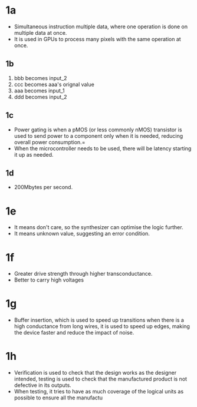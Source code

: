 # 1a
* Simultaneous instruction multiple data, where one operation is done on multiple data at once.
* It is used in GPUs to process many pixels with the same operation at once.

## 1b
1. bbb becomes input_2
2. ccc becomes aaa's orignal value
3. aaa becomes input_1
4. ddd becomes input_2

## 1c
* Power gating is when a pMOS (or less commonly nMOS) transistor is used to send power to a component only when it is needed, reducing overall power consumption.=
* When the microcontroller needs to be used, there will be latency starting it up as needed.

## 1d
* 200Mbytes per second.

# 1e
* It means don't care, so the synthesizer can optimise the logic further.
* It means unknown value, suggesting an error condition.

# 1f
* Greater drive strength through higher transconductance.
* Better to carry high voltages

# 1g
* Buffer insertion, which is used to speed up transitions when there is a high conductance from long wires, it is used to speed up edges, making the device faster and reduce the impact of noise.

# 1h
* Verification is used to check that the design works as the designer intended, testing is used to check that the manufactured product is not defective in its outputs.
* When testing, it tries to have as much coverage of the logical units as possible to ensure all the manufactu